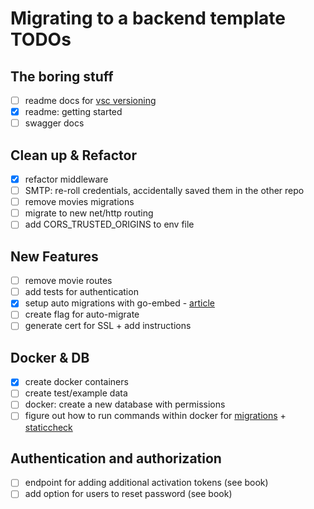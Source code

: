 # Migrating to a backend template TODOs

## The boring stuff
- [ ] readme docs for [vsc versioning](./internal/vcs/)
- [x] readme: getting started
- [ ] swagger docs

## Clean up & Refactor
- [x] refactor middleware
- [ ] SMTP: re-roll credentials, accidentally saved them in the other repo
- [ ] remove movies migrations
- [ ] migrate to new net/http routing
- [ ] add CORS_TRUSTED_ORIGINS to env file

## New Features
- [ ] remove movie routes
- [ ] add tests for authentication
- [x] setup auto migrations with go-embed - [article](https://oscarforner.com/blog/2023-10-10-go-embed-for-migrations/)
- [ ] create flag for auto-migrate
- [ ] generate cert for  SSL + add instructions

## Docker & DB
- [x] create docker containers
- [ ] create test/example data
- [ ] docker: create a new database with permissions
- [ ] figure out how to run commands within docker for [migrations](https://github.com/golang-migrate/migrate) + [staticcheck](https://staticcheck.dev/)

## Authentication and authorization
- [ ] endpoint for adding additional activation tokens (see book) 
- [ ] add option for users to reset password (see book)

